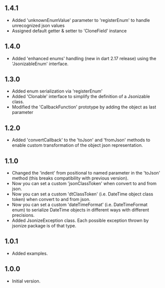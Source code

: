 ## 1.4.1

- Added 'unknownEnumValue' parameter to 'registerEnum' to handle unrecognized json values
- Assigned default getter & setter to 'CloneField' instance  

## 1.4.0

- Added 'enhanced enums' handling (new in dart 2.17 release) using the 'JsonizableEnum' interface.

## 1.3.0

- Added enum serialization via 'registerEnum'
- Added 'Clonable' interface to simplify the definition of a Jsonizable class.  
- Modified the 'CallbackFunction' prototype by adding the object as last parameter

## 1.2.0

- Added 'convertCallback' to the 'toJson' and 'fromJson' methods to enable custom transformation of the object json representation.

## 1.1.0

- Changed the 'indent' from positional to named parameter in the 'toJson' method (this breaks compatibility with previous version).
- Now you can set a custom 'jsonClassToken' when convert to and from json.
- Now you can set a custom 'dtClassToken' (i.e. DateTime object class token) when convert to and from json.
- Now you can set a custom 'dateTimeFormat' (i.e. DateTimeFormat enum) to serialize DateTime objects in different ways with different precisions.
- Added JsonizeException class. Each possible exception thrown by jsonize package is of that type.

## 1.0.1

- Added examples.

## 1.0.0

- Initial version.
